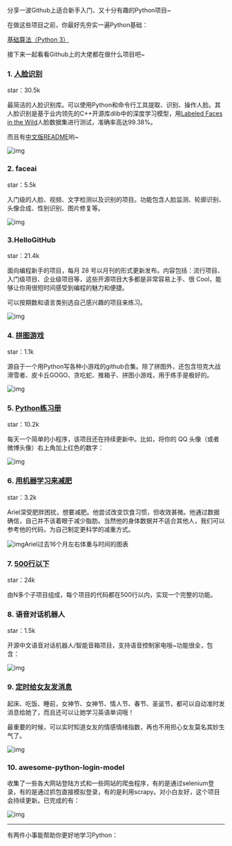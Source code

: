 分享一波Github上适合新手入门、又十分有趣的Python项目~

在做这些项目之前，你最好先夯实一遍Python基础：

[基础算法（Python 3）](https://link.zhihu.com/?target=https%3A//www.jiuzhang.com/course/41/%3Futm_source%3Dsc-zhihuanswer-my1213)

接下来一起看看Github上的大佬都在做什么项目吧~

### 1. [人脸识别](https://link.zhihu.com/?target=https%3A//github.com/ageitgey/face_recognition)

star：30.5k

最简洁的人脸识别库。可以使用Python和命令行工具提取、识别、操作人脸。其人脸识别是基于业内领先的C++开源库dlib中的深度学习模型，用[Labeled Faces in the Wild](https://link.zhihu.com/?target=http%3A//vis-www.cs.umass.edu/lfw/)人脸数据集进行测试，准确率高达99.38%。

而且有[中文版README](https://link.zhihu.com/?target=https%3A//github.com/ageitgey/face_recognition/blob/master/README_Simplified_Chinese.md)哟~

![img](https://pic4.zhimg.com/50/v2-a23a549ec58f07e078738153c5f845d9_hd.jpg)

### 2. **faceai**

star：5.5k

入门级的人脸、视频、文字检测以及识别的项目。功能包含人脸监测、轮廓识别、头像合成、性别识别、图片修复等。

![img](https://pic2.zhimg.com/50/v2-bea69b64b754fae99b1df33fedec8b15_hd.jpg)

### 3.**HelloGitHub**

star：21.4k

面向编程新手的项目，每月 28 号以月刊的形式更新发布。内容包括：流行项目、入门级项目、企业级项目等，这些开源项目大多都是非常容易上手、很 Cool，能够让你用很短时间感受到编程的魅力和便捷。

可以按期数和语言类别选自己感兴趣的项目来练习。

![img](https://pic4.zhimg.com/50/v2-9fa4f244ae5dd3152b286a62d2ef2f3c_hd.jpg)

### 4. [拼图游戏](https://link.zhihu.com/?target=https%3A//github.com/CharlesPikachu/Games/tree/master/Game3)

star：1.1k

源自于一个用Python写各种小游戏的github合集。除了拼图外，还包含坦克大战滑雪者、皮卡丘GOGO、贪吃蛇、推箱子、拼图小游戏，用于练手是极好的。

![img](https://pic1.zhimg.com/50/v2-0579a8a482d04319766729b17ead5bcb_hd.jpg)

### 5. [Python练习册](https://link.zhihu.com/?target=https%3A//github.com/Yixiaohan/show-me-the-code)

star：10.2k

每天一个简单的小程序，该项目还在持续更新中。比如，将你的 QQ 头像（或者微博头像）右上角加上红色的数字：

![img](https://pic2.zhimg.com/50/v2-b07e934ed554967cb31f832ab8ade289_hd.jpg)

### 6. [用机器学习来减肥](https://link.zhihu.com/?target=https%3A//github.com/arielf/weight-loss)

star：3.2k

Ariel深受肥胖困扰，想要减肥。他尝试改变饮食习惯，但收效甚微。他通过数据确信，自己并不该着眼于减少脂肪。当然他的身体数据并不适合其他人，我们可以参考他的代码，为自己制定更科学的减重方式。

![img](https://pic4.zhimg.com/50/v2-ef960877610e5e42668b0519483673ec_hd.jpg)Ariel过去16个月左右体重与时间的图表

### 7. [500行以下](https://link.zhihu.com/?target=https%3A//github.com/aosabook/500lines)

star：24k

由N多个子项目组成，每个项目的代码都在500行以内，实现一个完整的功能。

### 8. **语音对话机器人**

star：1.5k

开源中文语音对话机器人/智能音箱项目，支持语音控制家电哦~功能很全，包含：

![img](https://pic1.zhimg.com/50/v2-466fe128922904e785523bc4df36bf61_hd.jpg)

### 9. [定时给女友发消息](https://link.zhihu.com/?target=https%3A//github.com/shengqiangzhang/examples-of-web-crawlers/tree/master/4.%25E6%25AF%258F%25E5%25A4%25A9%25E4%25B8%258D%25E5%2590%258C%25E6%2597%25B6%25E9%2597%25B4%25E6%25AE%25B5%25E9%2580%259A%25E8%25BF%2587%25E5%25BE%25AE%25E4%25BF%25A1%25E5%258F%2591%25E6%25B6%2588%25E6%2581%25AF%25E6%258F%2590%25E9%2586%2592%25E5%25A5%25B3%25E5%258F%258B)

起床、吃饭、睡前，女神节、女神节、情人节、春节、圣诞节，都可以自动准时发消息给她了，而且还可以让她学习英语单词哦！

最重要的时候，可以实时知道女友的情感情绪指数，再也不用担心女友莫名其妙生气了。

![img](https://pic2.zhimg.com/50/v2-37cf76c5de3ff8e8f4e8ecc511829898_hd.jpg)

### 10. **awesome-python-login-model**

收集了一些各大网站登陆方式和一些网站的爬虫程序，有的是通过selenium登录，有的是通过抓包直接模拟登录，有的是利用scrapy。对小白友好，这个项目会持续更新。已完成的有：

![img](https://pic2.zhimg.com/50/v2-b3bacff183c2e9c591cacf9c868c60de_hd.jpg)

------

有两件小事能帮助你更好地学习Python：
